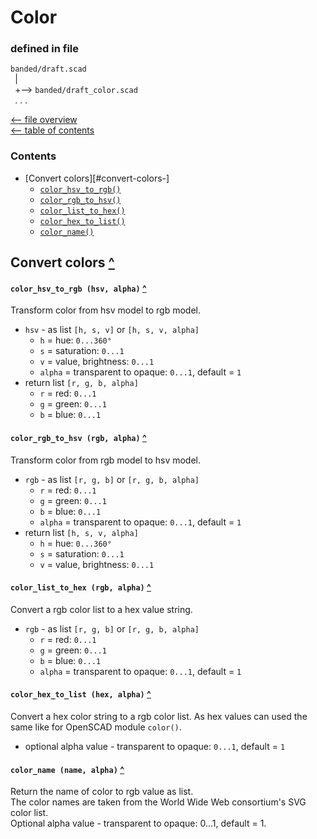 Color
=====

### defined in file
`banded/draft.scad`\
` `| \
` `+--> `banded/draft_color.scad`\
` `. . .

[<-- file overview](file_overview.md)\
[<-- table of contents](contents.md)

### Contents
[contents]: #contents "Up to Contents"
- [Convert colors][#convert-colors-]
  - [`color_hsv_to_rgb()`][color_hsv_to_rgb]
  - [`color_rgb_to_hsv()`][color_rgb_to_hsv]
  - [`color_list_to_hex()`][color_list_to_hex]
  - [`color_hex_to_list()`][color_hex_to_list]
  - [`color_name()`][color_name]


Convert colors [^][contents]
----------------------------

#### `color_hsv_to_rgb (hsv, alpha)` [^][contents]
[color_hsv_to_rgb]: #color_hsv_to_rgb-hsv-alpha-
Transform color from hsv model to rgb model.

- `hsv` - as list `[h, s, v]` or `[h, s, v, alpha]`
  - `h` = hue:               `0...360°`
  - `s` = saturation:        `0...1`
  - `v` = value, brightness: `0...1`
  - `alpha` = transparent to opaque: `0...1`, default = `1`
- return list `[r, g, b, alpha]`
  - `r` = red:   `0...1`
  - `g` = green: `0...1`
  - `b` = blue:  `0...1`

#### `color_rgb_to_hsv (rgb, alpha)` [^][contents]
[color_rgb_to_hsv]: #color_rgb_to_hsv-rgb-alpha-
Transform color from rgb model to hsv model.

- `rgb` - as list `[r, g, b]` or `[r, g, b, alpha]`
  - `r` = red:   `0...1`
  - `g` = green: `0...1`
  - `b` = blue:  `0...1`
  - `alpha` = transparent to opaque: `0...1`, default = `1`
- return list `[h, s, v, alpha]`
  - `h` = hue:               `0...360°`
  - `s` = saturation:        `0...1`
  - `v` = value, brightness: `0...1`

#### `color_list_to_hex (rgb, alpha)` [^][contents]
[color_list_to_hex]: #color_list_to_hex-rgb-alpha-
Convert a rgb color list to a hex value string.

- `rgb` - as list `[r, g, b]` or `[r, g, b, alpha]`
  - `r` = red:   `0...1`
  - `g` = green: `0...1`
  - `b` = blue:  `0...1`
  - `alpha` = transparent to opaque: `0...1`, default = `1`

#### `color_hex_to_list (hex, alpha)` [^][contents]
[color_hex_to_list]: #color_hex_to_list-hex-alpha-
Convert a hex color string to a rgb color list.
As hex values can used the same like for OpenSCAD module `color()`.
- optional alpha value - transparent to opaque: `0...1`, default = `1`

#### `color_name (name, alpha)` [^][contents]
[color_name]: #color_name-name-alpha-
Return the name of color to rgb value as list.\
The color names are taken from the World Wide Web consortium's SVG color list.\
Optional alpha value - transparent to opaque: 0...1, default = 1.
